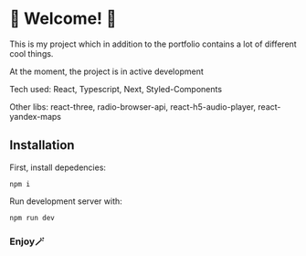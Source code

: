 # 🔮 Welcome! 🔮

This is my project which in addition to the portfolio contains a lot of different cool things.

At the moment, the project is in active development

Tech used:
React, Typescript, Next, Styled-Components

Other libs:
react-three, radio-browser-api, react-h5-audio-player, react-yandex-maps

## Installation

First, install depedencies:

```
npm i
```

Run development server with:

```
npm run dev
```

### Enjoy🪄
